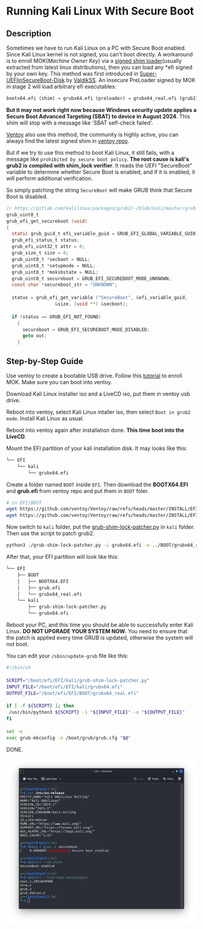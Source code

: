 # Running Kali Linux With Secure Boot

## Description

Sometimes we have to run Kali Linux on a PC with Secure Boot enabled. Since Kali Linux kernel is not signed, you can't boot directly. A workaround is to enroll MOK(*Machine Owner Key*) via a [signed shim loader](https://github.com/rhboot/shim)(usually extracted from latest linux distributions), then you can load any *efi signed by your own key. This method was first introduced in [Super-UEFIinSecureBoot-Disk](https://github.com/ValdikSS/Super-UEFIinSecureBoot-Disk) by [ValdikSS](https://github.com/ValdikSS). An insecure PreLoader signed by MOK in stage 2 will load arbitrary efi executables: 

```txt
bootx64.efi (shim) → grubx64.efi (preloader) → grubx64_real.efi (grub2) → EFI file/OS
```

**But it may not work right now because Windows security update applies a Secure Boot Advanced Targeting (SBAT) to device in August 2024**. This shim will stop with a message like 'SBAT self-check failed'. 

[Ventoy](https://github.com/ventoy/Ventoy) also use this method, the community is highly active, you can always find the latest signed shim in [ventoy repo](https://github.com/ventoy/Ventoy/tree/master/INSTALL/EFI/BOOT).

But if we try to use this method to boot Kali Linux, it still fails, with a message like `prohibited by secure boot policy`. **The root cause is kali's grub2 is compiled with shim_lock verifier**. It reads the UEFI "SecureBoot" variable to determine whether Secure Boot is enabled, and if it is enabled, it will perform additional verification.

So simply patching the string `SecureBoot` will make GRUB think that Secure Boot is disabled. 

```c
// https://gitlab.com/kalilinux/packages/grub2/-/blob/kali/master/grub-core/kern/efi/sb.c
grub_uint8_t
grub_efi_get_secureboot (void)
{
  static grub_guid_t efi_variable_guid = GRUB_EFI_GLOBAL_VARIABLE_GUID;
  grub_efi_status_t status;
  grub_efi_uint32_t attr = 0;
  grub_size_t size = 0;
  grub_uint8_t *secboot = NULL;
  grub_uint8_t *setupmode = NULL;
  grub_uint8_t *moksbstate = NULL;
  grub_uint8_t secureboot = GRUB_EFI_SECUREBOOT_MODE_UNKNOWN;
  const char *secureboot_str = "UNKNOWN";

  status = grub_efi_get_variable ("SecureBoot", &efi_variable_guid,
				  &size, (void **) &secboot);

  if (status == GRUB_EFI_NOT_FOUND)
    {
      secureboot = GRUB_EFI_SECUREBOOT_MODE_DISABLED;
      goto out;
    }
```

## Step-by-Step Guide

Use ventoy to create a bootable USB drive. Follow this [tutorial](https://www.ventoy.net/en/doc_secure.html) to enroll MOK. Make sure you can boot into ventoy.

Download Kali Linux installer iso and a LiveCD iso, put them in ventoy usb drive.

Reboot into ventoy, select Kali Linux intaller iso, then select `Boot in grub2 mode`. Install Kali Linux as usual.

Reboot into ventoy again after installation done. **This time boot into the LiveCD**.

Mount the EFI partition of your kali installation disk. It may looks like this:

```bash
└── EFI
    └── kali
        └── grubx64.efi
```
Create a folder named `BOOT` inside `EFI`. Then download the **BOOTX64.EFI** and **grub.efi** from ventoy repo and put them in `BOOT` foler.
  
```bash
# in EFI/BOOT
wget https://github.com/ventoy/Ventoy/raw/refs/heads/master/INSTALL/EFI/BOOT/BOOTX64.EFI 
wget https://github.com/ventoy/Ventoy/raw/refs/heads/master/INSTALL/EFI/BOOT/grub.efi
```

Now switch to `kali` folder, put the [grub-shim-lock-patcher.py](https://github.com/TheCjw/kali-with-secure-boot/blob/master/grub-shim-lock-patcher.py) in `kali` folder. Then use the script to patch grub2.

```bash
python3 ./grub-shim-lock-patcher.py -i grubx64.efi -o ../BOOT/grubx64_real.efi
```

After that, your EFI partition will look like this:

```bash
└── EFI
    ├── BOOT
    │   ├── BOOTX64.EFI
    │   ├── grub.efi
    │   └── grubx64_real.efi
    └── kali
        ├── grub-shim-lock-patcher.py
        └── grubx64.efi
```

Reboot your PC, and this time you should be able to successfully enter Kali Linux. **DO NOT UPGRADE YOUR SYSTEM NOW**. You need to ensure that the patch is applied every time GRUB is updated, otherwise the system will not boot. 

You can edit your `/sbin/update-grub` file like this:

```bash
#!/bin/sh

SCRIPT="/boot/efi/EFI/kali/grub-shim-lock-patcher.py"
INPUT_FILE="/boot/efi/EFI/kali/grubx64.efi"
OUTPUT_FILE="/boot/efi/EFI/BOOT/grubx64_real.efi"

if [ -f ${SCRIPT} ]; then
 /usr/bin/python3 ${SCRIPT} -i "${INPUT_FILE}" -o "${OUTPUT_FILE}"
fi 

set -e
exec grub-mkconfig -o /boot/grub/grub.cfg "$@"
```

DONE.

![0_kali](./images/0_kali.png)